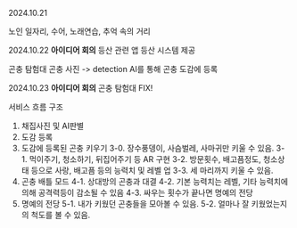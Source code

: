2024.10.21

노인 일자리, 수어, 노래연습, 추억 속의 거리

2024.10.22
**아이디어 회의**
등산 관련 앱
등산 시스템 제공

곤충 탐험대
곤충 사진 -> detection AI를 통해 곤충 도감에 등록


2024.10.23
**아이디어 회의**
곤충 탐험대 FIX!

서비스 흐름 구조
1. 채집사진 및 AI판별
2. 도감 등록
3. 도감에 등록된 곤충 키우기
    3-0. 장수풍뎅이, 사슴벌레, 사마귀만 키울 수 있음.
    3-1. 먹이주기, 청소하기, 뒤집어주기 등 AR 구현
    3-2. 방문횟수, 배고픔정도, 청소상태 등으로 사랑, 배고픔 등의 능력치 및 레벨 업
    3-3. 세 마리까지 키울 수 있음.
4. 곤충 배틀 모드
    4-1. 상대방의 곤충과 대결
    4-2. 기본 능력치는 레벨, 기타 능력치에 의해 공격력등이 감소될 수 있음
    4-3. 싸우는 횟수가 끝나면 명예의 전당
5. 명예의 전당
    5-1. 내가 키웠던 곤충들을 모아볼 수 있음.
    5-2. 얼마나 잘 키웠었는지의 척도를 볼 수 있음.
